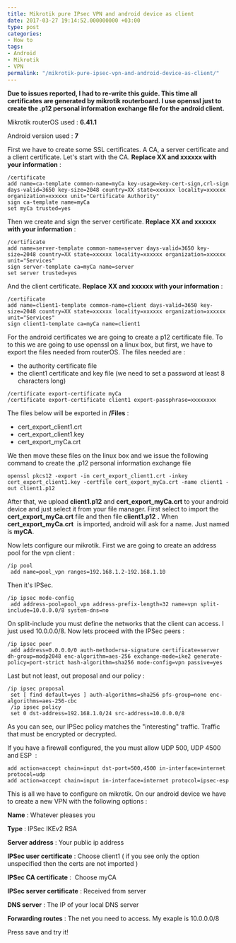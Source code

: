 ```yaml
---
title: Mikrotik pure IPsec VPN and android device as client
date: 2017-03-27 19:14:52.000000000 +03:00
type: post
categories:
- How to
tags:
- Android
- Mikrotik
- VPN
permalink: "/mikrotik-pure-ipsec-vpn-and-android-device-as-client/"
---
```

**Due to issues reported, I had to re-write this guide. This time all certificates are generated by mikrotik routerboard. I use openssl just to create the .p12 personal information exchange file for the android client.**

Mikrotik routerOS used : **6.41.1**

Android version used : **7**

First we have to create some SSL certificates. A CA, a server certificate and a client certificate. Let's start with the CA. **Replace XX and xxxxxx with your information** :

```
/certificate
add name=ca-template common-name=myCa key-usage=key-cert-sign,crl-sign days-valid=3650 key-size=2048 country=XX state=xxxxxx locality=xxxxxx organization=xxxxxx unit="Certificate Authority"
sign ca-template name=myCa
set myCa trusted=yes
```

Then we create and sign the server certificate. **Replace XX and xxxxxx with your information** :

```
/certificate
add name=server-template common-name=server days-valid=3650 key-size=2048 country=XX state=xxxxxx locality=xxxxxx organization=xxxxxx unit="Services"
sign server-template ca=myCa name=server
set server trusted=yes
```

And the client certificate. **Replace XX and xxxxxx with your information** :

```
/certificate
add name=client1-template common-name=client days-valid=3650 key-size=2048 country=XX state=xxxxxx locality=xxxxxx organization=xxxxxx unit="Services"
sign client1-template ca=myCa name=client1
```

For the android certificates we are going to create a p12 certificate file. To to this we are going to use openssl on a linux box, but first, we have to export the files needed from routerOS. The files needed are :

- the authority certificate file
- the client1 certificate and key file (we need to set a password at least 8 characters long)

```
/certificate export-certificate myCa
/certificate export-certificate client1 export-passphrase=xxxxxxxx
```

The files below will be exported in **/Files** :

- cert\_export\_client1.crt
- cert\_export\_client1.key
- cert\_export\_myCa.crt

We then move these files on the linux box and we issue the following command to create the .p12 personal information exchange file

```
openssl pkcs12 -export -in cert_export_client1.crt -inkey cert_export_client1.key -certfile cert_export_myCa.crt -name client1 -out client1.p12
```

After that, we upload **client1.p12** and **cert\_export\_myCa.crt** to your android device and just select it from your file manager. First select to import the **cert\_export\_myCa.crt** file and then file **client1.p12** **.** When **cert\_export\_myCa.crt**  is imported, android will ask for a name. Just named is **myCA**.

Now lets configure our mikrotik. First we are going to create an address pool for the vpn client :

```
/ip pool
 add name=pool_vpn ranges=192.168.1.2-192.168.1.10
```

Then it's IPSec.

```
/ip ipsec mode-config
 add address-pool=pool_vpn address-prefix-length=32 name=vpn split-include=10.0.0.0/8 system-dns=no
```

On split-include you must define the networks that the client can access. I just used 10.0.0.0/8. Now lets proceed with the IPSec peers :

```
/ip ipsec peer
 add address=0.0.0.0/0 auth-method=rsa-signature certificate=server dh-group=modp2048 enc-algorithm=aes-256 exchange-mode=ike2 generate-policy=port-strict hash-algorithm=sha256 mode-config=vpn passive=yes
```

Last but not least, out proposal and our policy :

```
/ip ipsec proposal
 set [ find default=yes ] auth-algorithms=sha256 pfs-group=none enc-algorithms=aes-256-cbc
 /ip ipsec policy
 set 0 dst-address=192.168.1.0/24 src-address=10.0.0.0/8
```

As you can see, our IPSec policy matches the "interesting" traffic. Traffic that must be encrypted or decrypted.

If you have a firewall configured, the you must allow UDP 500, UDP 4500 and ESP  :

```
add action=accept chain=input dst-port=500,4500 in-interface=internet protocol=udp
add action=accept chain=input in-interface=internet protocol=ipsec-esp
```

This is all we have to configure on mikrotik. On our android device we have to create a new VPN with the following options :

**Name** : Whatever pleases you

**Type** : IPSec IKEv2 RSA

**Server address** : Your public ip address

**IPSec user certificate** : Choose client1 ( if you see only the option unspecified then the certs are not imported )

**IPSec CA certificate** :  Choose myCA

**IPSec server certificate** : Received from server

**DNS server** : The IP of your local DNS server

**Forwarding routes** : The net you need to access. My exaple is 10.0.0.0/8

Press save and try it!
